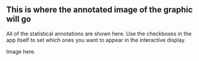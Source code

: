 ## This is where the annotated image of the graphic will go

All of the statistical annotations are shown here. Use the checkboxes in the app itself to set which ones you want to appear in the interactive display.

Image here.
